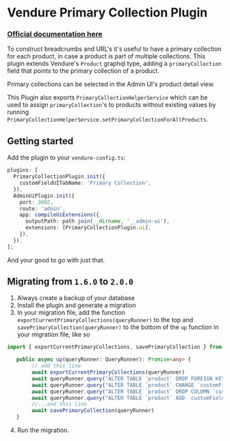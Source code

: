 # Vendure Primary Collection Plugin

### [Official documentation here](https://pinelab-plugins.com/plugin/vendure-plugin-primary-collection)

To construct breadcrumbs and URL's it's useful to have a primary collection for each product, in case a product is part of multiple collections. This plugin extends Vendure's `Product` graphql type, adding a `primaryCollection` field that points to the primary collection of a product.

Primary collections can be selected in the Admin UI's product detail view.

This Plugin also exports `PrimaryCollectionHelperService` which can be used to assign `primaryCollection`'s to products without existing values by running `PrimaryCollectionHelperService.setPrimaryCollectionForAllProducts`.

## Getting started

Add the plugin to your `vendure-config.ts`:

```ts
plugins: [
  PrimaryCollectionPlugin.init({
    customFieldUITabName: 'Primary Collection',
  }),
  AdminUiPlugin.init({
    port: 3002,
    route: 'admin',
    app: compileUiExtensions({
      outputPath: path.join(__dirname, '__admin-ui'),
      extensions: [PrimaryCollectionPlugin.ui],
    }),
  }),
];
```

And your good to go with just that.

## Migrating from `1.6.0` to `2.0.0`

1. Always create a backup of your database
2. Install the plugin and generate a migration
3. In your migration file, add the function `exportCurrentPrimaryCollections(queryRunner)` to the top and `savePrimaryCollection(queryRunner)` to the bottom of the `up` function in your migration file, like so

```ts
import { exportCurrentPrimaryCollections, savePrimaryCollection } from "@pinelab/vendure-plugin-primary-collection";

   public async up(queryRunner: QueryRunner): Promise<any> {
        // add this line
        await exportCurrentPrimaryCollections(queryRunner)
        await queryRunner.query("ALTER TABLE `product` DROP FOREIGN KEY `FK_5e6c3c845407ccaa497eca1a865`", undefined);
        await queryRunner.query("ALTER TABLE `product` CHANGE `customFieldsPrimarycollectionid` `customFieldsPrimarycollection` int NULL", undefined);
        await queryRunner.query("ALTER TABLE `product` DROP COLUMN `customFieldsPrimarycollection`", undefined);
        await queryRunner.query("ALTER TABLE `product` ADD `customFieldsPrimarycollection` varchar(255) NULL", undefined);
        //...and this line
        await savePrimaryCollection(queryRunner)
   }
```

4. Run the migration.

